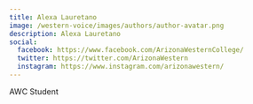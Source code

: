 ```yaml
---
title: Alexa Lauretano
image: /western-voice/images/authors/author-avatar.png
description: Alexa Lauretano
social:
  facebook: https://www.facebook.com/ArizonaWesternCollege/
  twitter: https://twitter.com/ArizonaWestern
  instagram: https://www.instagram.com/arizonawestern/
---
```


AWC Student